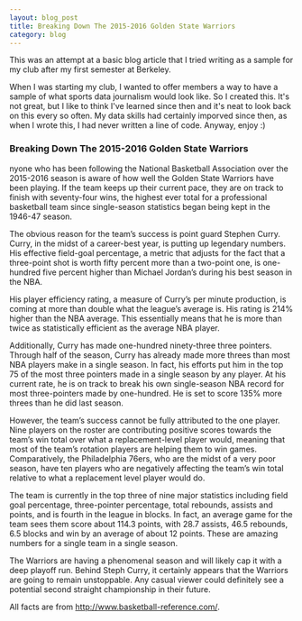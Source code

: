 ```yaml
---
layout: blog_post
title: Breaking Down The 2015-2016 Golden State Warriors
category: blog
---
```


This was an attempt at a basic blog article that I tried writing as a sample for my club after my first semester at Berkeley.

When I was starting my club, I wanted to offer members a way to have a sample of what sports data journalism would look like. So I created this. It's not great, but I like to think I've learned since then and it's neat to look back on this every so often. My data skills had certainly imporved since then, as when I wrote this, I had never written a line of code. Anyway, enjoy :)

### Breaking Down The 2015-2016 Golden State Warriors

nyone who has been following the National Basketball Association over the 2015-2016 season is aware of how well the Golden State Warriors have been playing. If the team keeps up their current pace, they are on track to finish with seventy-four wins, the highest ever total for a professional basketball team since single-season statistics began being kept in the 1946-47 season.

The obvious reason for the team’s success is point guard Stephen Curry. Curry, in the midst of a career-best year, is putting up legendary numbers. His effective field-goal percentage, a metric that adjusts for the fact that a three-point shot is worth fifty percent more than a two-point one, is one-hundred five percent higher than Michael Jordan’s during his best season in the NBA.

His player efficiency rating, a measure of Curry’s per minute production, is coming at more than double what the league’s average is. His rating is 214% higher than the NBA average. This essentially means that he is more than twice as statistically efficient as the average NBA player.

Additionally, Curry has made one-hundred ninety-three three pointers. Through half of the season, Curry has already made more threes than most NBA players make in a single season. In fact, his efforts put him in the top 75 of the most three pointers made in a single season by any player. At his current rate, he is on track to break his own single-season NBA record for most three-pointers made by one-hundred. He is set to score 135% more threes than he did last season.

However, the team’s success cannot be fully attributed to the one player. Nine players on the roster are contributing positive scores towards the team’s win total over what a replacement-level player would, meaning that most of the team’s rotation players are helping them to win games. Comparatively, the Philadelphia 76ers, who are the midst of a very poor season, have ten players who are negatively affecting the team’s win total relative to what a replacement level player would do.

The team is currently in the top three of nine major statistics including field goal percentage, three-pointer percentage, total rebounds, assists and points, and is fourth in the league in blocks. In fact, an average game for the team sees them score about 114.3 points, with 28.7 assists, 46.5 rebounds, 6.5 blocks and win by an average of about 12 points. These are amazing numbers for a single team in a single season.

The Warriors are having a phenomenal season and will likely cap it with a deep playoff run. Behind Steph Curry, it certainly appears that the Warriors are going to remain unstoppable. Any casual viewer could definitely see a potential second straight championship in their future.

All facts are from http://www.basketball-reference.com/.